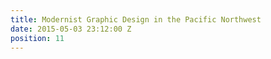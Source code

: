 ```yaml
---
title: Modernist Graphic Design in the Pacific Northwest
date: 2015-05-03 23:12:00 Z
position: 11
---
```



